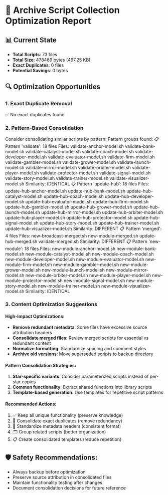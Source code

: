 # 🧹 Archive Script Collection Optimization Report

## 📊 Current State
- **Total Scripts**: 73 files
- **Total Size**: 478469 bytes (467.25 KB)
- **Exact Duplicates**: 0 files
- **Potential Savings**: 0 bytes

## 🔍 Optimization Opportunities

### 1. Exact Duplicate Removal
✅ No exact duplicates found

### 2. Pattern-Based Consolidation
Consider consolidating similar scripts by pattern:
Pattern groups found:
  📋 Pattern 'validate':       18 files
    Files: validate-anchor-model.sh validate-bank-model.sh validate-catalyst-model.sh validate-coach-model.sh validate-developer-model.sh validate-evaluator-model.sh validate-firm-model.sh validate-gambler-model.sh validate-grower-model.sh validate-launch-model.sh validate-mirror-model.sh validate-orbiter-model.sh validate-player-model.sh validate-protector-model.sh validate-signal-model.sh validate-story-model.sh validate-trainer-model.sh validate-visualizer-model.sh
    Similarity: IDENTICAL
  📋 Pattern 'update-hub':       18 files
    Files: update-hub-anchor-model.sh update-hub-bank-model.sh update-hub-catalyst-model.sh update-hub-coach-model.sh update-hub-developer-model.sh update-hub-evaluator-model.sh update-hub-firm-model.sh update-hub-gambler-model.sh update-hub-grower-model.sh update-hub-launch-model.sh update-hub-mirror-model.sh update-hub-orbiter-model.sh update-hub-player-model.sh update-hub-protector-model.sh update-hub-signal-model.sh update-hub-story-model.sh update-hub-trainer-model.sh update-hub-visualizer-model.sh
    Similarity: DIFFERENT
  📋 Pattern 'merged':        4 files
    Files:  new-broadcast-merged.sh new-module-merged.sh update-hub-merged.sh validate-merged.sh
    Similarity: DIFFERENT
  📋 Pattern 'new-module':       18 files
    Files: new-module-anchor-model.sh new-module-bank-model.sh new-module-catalyst-model.sh new-module-coach-model.sh new-module-developer-model.sh new-module-evaluator-model.sh new-module-firm-model.sh new-module-gambler-model.sh new-module-grower-model.sh new-module-launch-model.sh new-module-mirror-model.sh new-module-orbiter-model.sh new-module-player-model.sh new-module-protector-model.sh new-module-signal-model.sh new-module-story-model.sh new-module-trainer-model.sh new-module-visualizer-model.sh
    Similarity: IDENTICAL

### 3. Content Optimization Suggestions

#### High-Impact Optimizations:
- **Remove redundant metadata**: Some files have excessive source attribution headers
- **Consolidate merged files**: Review merged scripts for essential vs redundant content
- **Normalize formatting**: Standardize spacing and comment styles
- **Archive old versions**: Move superseded scripts to backup directory

#### Pattern Consolidation Strategies:
1. **Star-specific variants**: Consider parameterized scripts instead of per-star copies
2. **Common functionality**: Extract shared functions into library scripts
3. **Template-based generation**: Use templates for repetitive script patterns

#### Recommended Actions:
1. ✅ Keep all unique functionality (preserve knowledge)
2. 🔄 Consolidate exact duplicates (remove redundancy) 
3. 📝 Standardize metadata headers (consistent format)
4. 🗂️ Group related scripts (better organization)
5. 📋 Create consolidated templates (reduce repetition)

## 🛡️ Safety Recommendations:
- Always backup before optimization
- Preserve source attribution in consolidated files
- Maintain functionality testing after changes
- Document consolidation decisions for future reference

